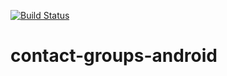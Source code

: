 [![Build Status](https://travis-ci.org/jboss-outreach/contact-groups-android.svg?branch=master)](https://travis-ci.org/jboss-outreach/contact-groups-android)

# contact-groups-android
